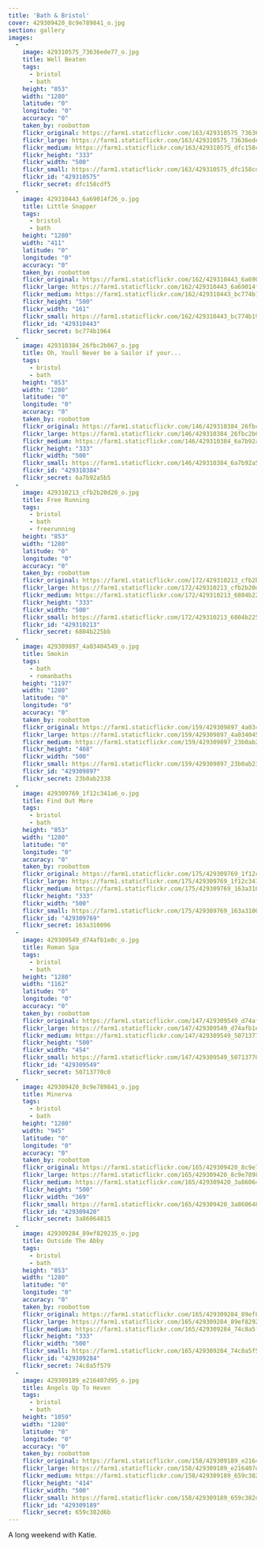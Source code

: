 ```yaml
---
title: 'Bath & Bristol'
cover: 429309420_8c9e789841_o.jpg
section: gallery
images:
  - 
    image: 429310575_73636ede77_o.jpg
    title: Well Beaten
    tags:
      - bristol
      - bath
    height: "853"
    width: "1280"
    latitude: "0"
    longitude: "0"
    accuracy: "0"
    taken_by: roobottom
    flickr_original: https://farm1.staticflickr.com/163/429310575_73636ede77_o.jpg
    flickr_large: https://farm1.staticflickr.com/163/429310575_73636ede77_o.jpg
    flickr_medium: https://farm1.staticflickr.com/163/429310575_dfc158cdf5.jpg
    flickr_height: "333"
    flickr_width: "500"
    flickr_small: https://farm1.staticflickr.com/163/429310575_dfc158cdf5_m.jpg
    flickr_id: "429310575"
    flickr_secret: dfc158cdf5
  - 
    image: 429310443_6a69014f26_o.jpg
    title: Little Snapper
    tags:
      - bristol
      - bath
    height: "1280"
    width: "411"
    latitude: "0"
    longitude: "0"
    accuracy: "0"
    taken_by: roobottom
    flickr_original: https://farm1.staticflickr.com/162/429310443_6a69014f26_o.jpg
    flickr_large: https://farm1.staticflickr.com/162/429310443_6a69014f26_o.jpg
    flickr_medium: https://farm1.staticflickr.com/162/429310443_bc774b1964.jpg
    flickr_height: "500"
    flickr_width: "161"
    flickr_small: https://farm1.staticflickr.com/162/429310443_bc774b1964_m.jpg
    flickr_id: "429310443"
    flickr_secret: bc774b1964
  - 
    image: 429310384_26fbc2b067_o.jpg
    title: Oh, Youll Never be a Sailor if your...
    tags:
      - bristol
      - bath
    height: "853"
    width: "1280"
    latitude: "0"
    longitude: "0"
    accuracy: "0"
    taken_by: roobottom
    flickr_original: https://farm1.staticflickr.com/146/429310384_26fbc2b067_o.jpg
    flickr_large: https://farm1.staticflickr.com/146/429310384_26fbc2b067_o.jpg
    flickr_medium: https://farm1.staticflickr.com/146/429310384_6a7b92a5b5.jpg
    flickr_height: "333"
    flickr_width: "500"
    flickr_small: https://farm1.staticflickr.com/146/429310384_6a7b92a5b5_m.jpg
    flickr_id: "429310384"
    flickr_secret: 6a7b92a5b5
  - 
    image: 429310213_cfb2b20d20_o.jpg
    title: Free Running
    tags:
      - bristol
      - bath
      - freerunning
    height: "853"
    width: "1280"
    latitude: "0"
    longitude: "0"
    accuracy: "0"
    taken_by: roobottom
    flickr_original: https://farm1.staticflickr.com/172/429310213_cfb2b20d20_o.jpg
    flickr_large: https://farm1.staticflickr.com/172/429310213_cfb2b20d20_o.jpg
    flickr_medium: https://farm1.staticflickr.com/172/429310213_6804b225bb.jpg
    flickr_height: "333"
    flickr_width: "500"
    flickr_small: https://farm1.staticflickr.com/172/429310213_6804b225bb_m.jpg
    flickr_id: "429310213"
    flickr_secret: 6804b225bb
  - 
    image: 429309897_4a03404549_o.jpg
    title: Smokin
    tags:
      - bath
      - romanbaths
    height: "1197"
    width: "1280"
    latitude: "0"
    longitude: "0"
    accuracy: "0"
    taken_by: roobottom
    flickr_original: https://farm1.staticflickr.com/159/429309897_4a03404549_o.jpg
    flickr_large: https://farm1.staticflickr.com/159/429309897_4a03404549_o.jpg
    flickr_medium: https://farm1.staticflickr.com/159/429309897_23b0ab2338.jpg
    flickr_height: "468"
    flickr_width: "500"
    flickr_small: https://farm1.staticflickr.com/159/429309897_23b0ab2338_m.jpg
    flickr_id: "429309897"
    flickr_secret: 23b0ab2338
  - 
    image: 429309769_1f12c341a6_o.jpg
    title: Find Out More
    tags:
      - bristol
      - bath
    height: "853"
    width: "1280"
    latitude: "0"
    longitude: "0"
    accuracy: "0"
    taken_by: roobottom
    flickr_original: https://farm1.staticflickr.com/175/429309769_1f12c341a6_o.jpg
    flickr_large: https://farm1.staticflickr.com/175/429309769_1f12c341a6_o.jpg
    flickr_medium: https://farm1.staticflickr.com/175/429309769_163a310096.jpg
    flickr_height: "333"
    flickr_width: "500"
    flickr_small: https://farm1.staticflickr.com/175/429309769_163a310096_m.jpg
    flickr_id: "429309769"
    flickr_secret: 163a310096
  - 
    image: 429309549_d74afb1e8c_o.jpg
    title: Roman Spa
    tags:
      - bristol
      - bath
    height: "1280"
    width: "1162"
    latitude: "0"
    longitude: "0"
    accuracy: "0"
    taken_by: roobottom
    flickr_original: https://farm1.staticflickr.com/147/429309549_d74afb1e8c_o.jpg
    flickr_large: https://farm1.staticflickr.com/147/429309549_d74afb1e8c_o.jpg
    flickr_medium: https://farm1.staticflickr.com/147/429309549_50713770c0.jpg
    flickr_height: "500"
    flickr_width: "454"
    flickr_small: https://farm1.staticflickr.com/147/429309549_50713770c0_m.jpg
    flickr_id: "429309549"
    flickr_secret: 50713770c0
  - 
    image: 429309420_8c9e789841_o.jpg
    title: Minerva
    tags:
      - bristol
      - bath
    height: "1280"
    width: "945"
    latitude: "0"
    longitude: "0"
    accuracy: "0"
    taken_by: roobottom
    flickr_original: https://farm1.staticflickr.com/165/429309420_8c9e789841_o.jpg
    flickr_large: https://farm1.staticflickr.com/165/429309420_8c9e789841_o.jpg
    flickr_medium: https://farm1.staticflickr.com/165/429309420_3a86064815.jpg
    flickr_height: "500"
    flickr_width: "369"
    flickr_small: https://farm1.staticflickr.com/165/429309420_3a86064815_m.jpg
    flickr_id: "429309420"
    flickr_secret: 3a86064815
  - 
    image: 429309284_89ef829235_o.jpg
    title: Outside The Abby
    tags:
      - bristol
      - bath
    height: "853"
    width: "1280"
    latitude: "0"
    longitude: "0"
    accuracy: "0"
    taken_by: roobottom
    flickr_original: https://farm1.staticflickr.com/165/429309284_89ef829235_o.jpg
    flickr_large: https://farm1.staticflickr.com/165/429309284_89ef829235_o.jpg
    flickr_medium: https://farm1.staticflickr.com/165/429309284_74c8a5f579.jpg
    flickr_height: "333"
    flickr_width: "500"
    flickr_small: https://farm1.staticflickr.com/165/429309284_74c8a5f579_m.jpg
    flickr_id: "429309284"
    flickr_secret: 74c8a5f579
  - 
    image: 429309189_e216407d95_o.jpg
    title: Angels Up To Heven
    tags:
      - bristol
      - bath
    height: "1059"
    width: "1280"
    latitude: "0"
    longitude: "0"
    accuracy: "0"
    taken_by: roobottom
    flickr_original: https://farm1.staticflickr.com/158/429309189_e216407d95_o.jpg
    flickr_large: https://farm1.staticflickr.com/158/429309189_e216407d95_o.jpg
    flickr_medium: https://farm1.staticflickr.com/158/429309189_659c382d6b.jpg
    flickr_height: "414"
    flickr_width: "500"
    flickr_small: https://farm1.staticflickr.com/158/429309189_659c382d6b_m.jpg
    flickr_id: "429309189"
    flickr_secret: 659c382d6b
---
```

A long weekend with Katie.